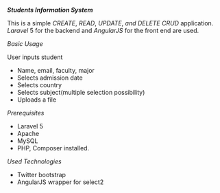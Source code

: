 <b><i>Students Information System</i></b>

This is a simple <i>CREATE</i>, 
<i>READ</i>, <i>UPDATE</i>,
 <i>and DELETE</i> <i>CRUD</i> application.
<i>Laravel</i> 5 for the backend 
and <i>AngularJS</i> for the front end are used.

<i>Basic Usage</i>

User inputs student
<ul>
    <li>
       Name, email, faculty, major
    </li>
    <li>
       Selects admission date
    </li>
    <li>
        Selects country
    </li>
    <li>
      Selects subject(multiple selection possibility)
    </li>
    <li>
        Uploads a file
    </li>
</ul>

<i>Prerequisites</i>
<ul>
    <li>
       Laravel 5
    </li>
    <li>
       Apache
    </li>
    <li> 
       MySQL
    </li>
    <li>
       PHP, Composer installed.
    </li>
</ul>

<i>Used Technologies</i>
<ul>
  <li>
     Twitter bootstrap
  </li>
  <li>
    AngularJS wrapper for select2 
  </li>
</ul>